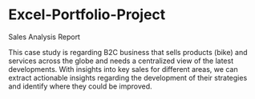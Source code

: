 # Excel-Portfolio-Project

 Sales Analysis Report 

This case study is regarding  B2C business that sells products (bike) and services across the globe and needs a centralized view of the latest developments.
With insights into key sales for different areas, we can extract actionable insights regarding the development of their 
strategies and identify where they could be improved.

